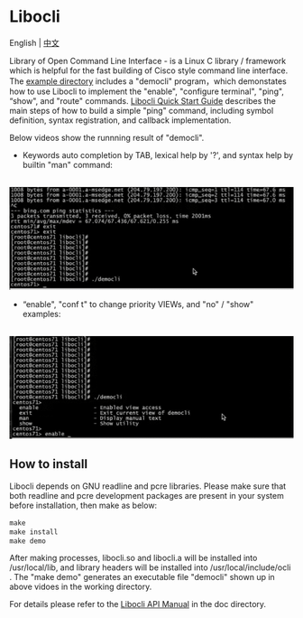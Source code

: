# Libocli
English | [中文](README.zh_CN.md)

Library of Open Command Line Interface - is a Linux C library / framework which is helpful for the fast building of Cisco style command line interface. The [example directory](example) includes a "democli" program，which demonstates how to use Libocli to implement the "enable", "configure terminal", "ping", “show", and  "route" commands. [Libocli Quick Start Guide](doc/Quick%20Start%20Guide.md) describes the main steps of how to build a simple "ping" command, including symbol definition, syntax registration, and callback implementation.

Below videos show the runnning result of "democli".

- Keywords auto completion by TAB, lexical help by '?',  and syntax help by builtin "man" command:  
>
&nbsp;&nbsp;&nbsp;&nbsp;&nbsp;&nbsp;&nbsp;&nbsp;![image](https://github.com/diggerwoo/blobs/blob/main/img/democli1.gif)

- “enable", "conf t" to change priority VIEWs, and "no" / "show" examples: 
>
&nbsp;&nbsp;&nbsp;&nbsp;&nbsp;&nbsp;&nbsp;&nbsp;![image](https://github.com/diggerwoo/blobs/blob/main/img/democli2.gif)

## How to install
Libocli depends on GNU readline and pcre libraries. Please make sure that both readline and pcre development packages are present in your system before installation, then make as below:
```
make
make install
make demo
```
After making processes, libocli.so and libocli.a will be installed into /usr/local/lib, and library headers will be installed into /usr/local/include/ocli . The "make demo" generates an executable file "democli" shown up in above vidoes in the working directory.

For details please refer to the [Libocli API Manual](doc/README.md) in the doc directory.
